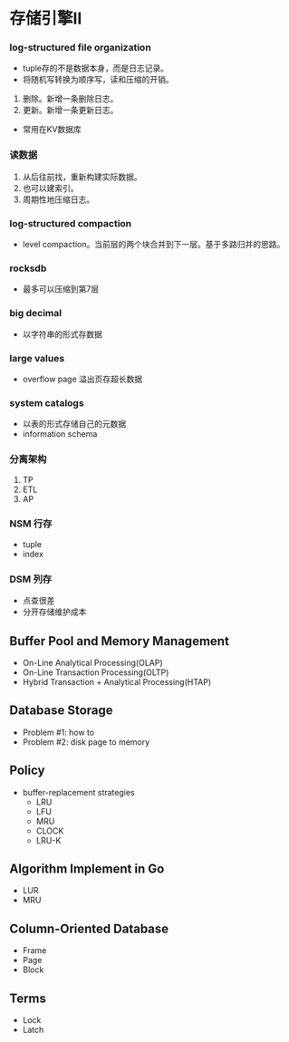 # 存储引擎II
### log-structured file organization
- tuple存的不是数据本身，而是日志记录。
- 将随机写转换为顺序写，读和压缩的开销。
1. 删除。新增一条删除日志。
2. 更新。新增一条更新日志。
- 常用在KV数据库
### 读数据
1. 从后往前找，重新构建实际数据。
2. 也可以建索引。
3. 周期性地压缩日志。
### log-structured compaction
- level compaction。当前层的两个块合并到下一层。基于多路归并的思路。
### rocksdb
- 最多可以压缩到第7层
### big decimal
- 以字符串的形式存数据
### large values
- overflow page 溢出页存超长数据
### system catalogs
- 以表的形式存储自己的元数据
- information schema
### 分离架构
1. TP
2. ETL
3. AP
### NSM 行存
- tuple 
- index
### DSM 列存
- 点查很差
- 分开存储维护成本
## Buffer Pool and Memory Management
- On-Line Analytical Processing(OLAP)
- On-Line Transaction Processing(OLTP)
- Hybrid Transaction + Analytical Processing(HTAP)
## Database Storage
- Problem #1: how to 
- Problem #2: disk page to memory
## Policy
- buffer-replacement strategies
  - LRU
  - LFU
  - MRU
  - CLOCK
  - LRU-K
## Algorithm Implement in Go
- LUR
- MRU
## Column-Oriented Database
- Frame
- Page
- Block
## Terms
- Lock
- Latch

